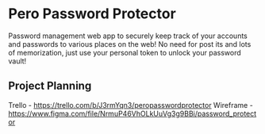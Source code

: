 # Pero Password Protector
Password management web app to securely keep track of your accounts and passwords to various places on the web! No need for post its and lots of memorization, just use your personal token to unlock your password vault!

## Project Planning
Trello - https://trello.com/b/J3rmYqn3/peropasswordprotector
Wireframe - https://www.figma.com/file/NrmuP46VhOLkUuVg3g9BBi/password_protector
